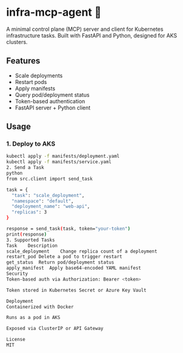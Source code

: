 # infra-mcp-agent 🚀

A minimal control plane (MCP) server and client for Kubernetes infrastructure tasks. Built with FastAPI and Python, designed for AKS clusters.

## Features
- Scale deployments
- Restart pods
- Apply manifests
- Query pod/deployment status
- Token-based authentication
- FastAPI server + Python client

## Usage

### 1. Deploy to AKS
```bash
kubectl apply -f manifests/deployment.yaml
kubectl apply -f manifests/service.yaml
2. Send a Task
python
from src.client import send_task

task = {
  "task": "scale_deployment",
  "namespace": "default",
  "deployment_name": "web-api",
  "replicas": 3
}

response = send_task(task, token="your-token")
print(response)
3. Supported Tasks
Task	Description
scale_deployment	Change replica count of a deployment
restart_pod	Delete a pod to trigger restart
get_status	Return pod/deployment status
apply_manifest	Apply base64-encoded YAML manifest
Security
Token-based auth via Authorization: Bearer <token>

Token stored in Kubernetes Secret or Azure Key Vault

Deployment
Containerized with Docker

Runs as a pod in AKS

Exposed via ClusterIP or API Gateway

License
MIT
